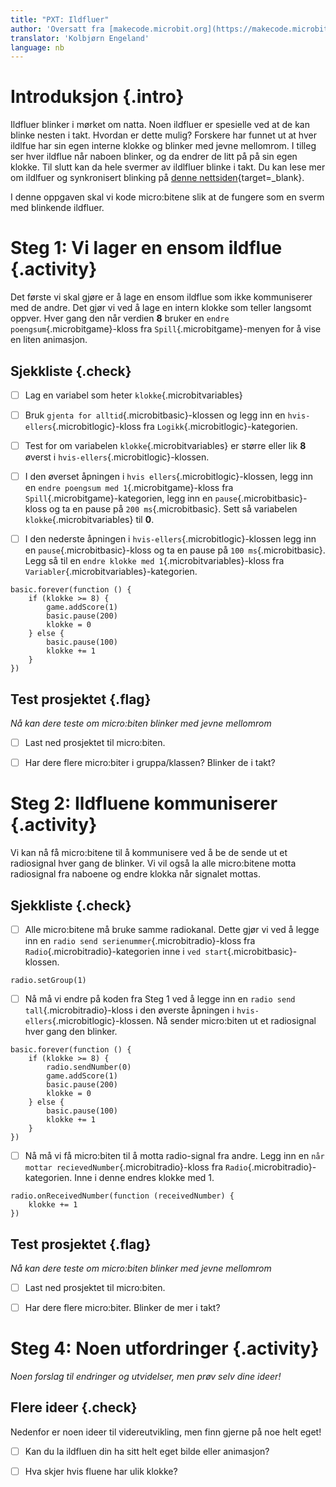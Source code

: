 ```yaml
---
title: "PXT: Ildfluer"
author: 'Oversatt fra [makecode.microbit.org](https://makecode.microbit.org/projects/fireflies)'
translator: 'Kolbjørn Engeland'
language: nb
---
```



# Introduksjon {.intro} 

Ildfluer blinker i mørket om natta. Noen ildfluer er spesielle ved at de kan 
blinke nesten i takt. Hvordan er dette mulig? Forskere har funnet ut at hver 
ildlfue har sin egen interne klokke og blinker med jevne mellomrom. I tilleg 
ser hver ildflue når naboen blinker, og da endrer de litt på på sin egen klokke. 
Til slutt kan da hele svermer av ildlfluer blinke i takt. Du kan lese mer om 
ildlfuer og synkronisert blinking på 
[denne nettsiden](http://ncase.me/fireflies/){target=_blank}.

I denne oppgaven skal vi kode micro:bitene slik at de fungere som en sverm med blinkende 
ildfluer. 


# Steg 1: Vi lager en ensom ildflue {.activity}

Det første vi skal gjøre er å lage en ensom ildflue som ikke kommuniserer med de andre. 
Det gjør vi ved å lage en intern klokke som teller langsomt oppver. 
Hver gang den når verdien __8__ 
bruker en `endre poengsum`{.microbitgame}-kloss fra `Spill`{.microbitgame}-menyen for å vise en liten animasjon. 


## Sjekkliste {.check}

- [ ] Lag en variabel som heter `klokke`{.microbitvariables}

- [ ] Bruk `gjenta for alltid`{.microbitbasic}-klossen og legg inn en `hvis-ellers`{.microbitlogic}-kloss 
fra `Logikk`{.microbitlogic}-kategorien. 

- [ ] Test for om variabelen `klokke`{.microbitvariables} er større eller lik __8__ øverst i 
`hvis-ellers`{.microbitlogic}-klossen. 

- [ ] I den øverset åpningen i `hvis ellers`{.microbitlogic}-klossen, legg inn en 
`endre poengsum med 1`{.microbitgame}-kloss fra `Spill`{.microbitgame}-kategorien, legg inn en 
`pause`{.microbitbasic}-kloss og ta en pause på `200 ms`{.microbitbasic}. Sett så variabelen 
`klokke`{.microbitvariables} til __0__. 

- [ ] I den nederste åpningen i `hvis-ellers`{.microbitlogic}-klossen legg inn en 
`pause`{.microbitbasic}-kloss og ta en pause på `100 ms`{.microbitbasic}. Legg så til en 
`endre klokke med 1`{.microbitvariables}-kloss fra `Variabler`{.microbitvariables}-kategorien.

```microbit
basic.forever(function () {
    if (klokke >= 8) {
        game.addScore(1)
        basic.pause(200)
        klokke = 0
    } else {
        basic.pause(100)
        klokke += 1
    }
})
```

## Test prosjektet {.flag}

*Nå kan dere teste om micro:biten blinker med jevne mellomrom*

- [ ] Last ned prosjektet til micro:biten.

- [ ] Har dere flere micro:biter i gruppa/klassen? Blinker de i takt?


# Steg 2: Ildfluene kommuniserer {.activity}

Vi kan nå få micro:bitene til å kommunisere ved å be de sende ut et radiosignal 
hver gang de blinker. Vi vil også la alle micro:bitene motta radiosignal fra 
naboene og endre klokka når signalet mottas.


## Sjekkliste {.check}

- [ ] Alle micro:bitene må bruke samme radiokanal. Dette gjør vi ved å
legge inn en `radio send serienummer`{.microbitradio}-kloss fra `Radio`{.microbitradio}-kategorien inne i `ved start`{.microbitbasic}-klossen.

```microbit
radio.setGroup(1)
```

- [ ] Nå må vi endre på koden fra Steg 1 ved å legge inn en `radio send tall`{.microbitradio}-kloss i den
øverste åpningen i `hvis-ellers`{.microbitlogic}-klossen. Nå sender micro:biten ut et radiosignal hver gang
den blinker.

```microbit
basic.forever(function () {
    if (klokke >= 8) {
        radio.sendNumber(0)
        game.addScore(1)
        basic.pause(200)
        klokke = 0
    } else {
        basic.pause(100)
        klokke += 1
    }
})
```

- [ ] Nå må vi få micro:biten til å motta radio-signal fra andre. Legg inn en
`når mottar recievedNumber`{.microbitradio}-kloss fra `Radio`{.microbitradio}-kategorien. Inne i denne endres klokke med 1.

```microbit
radio.onReceivedNumber(function (receivedNumber) {
    klokke += 1
})
```

## Test prosjektet {.flag}

*Nå kan dere teste om micro:biten blinker med jevne mellomrom*

- [ ] Last ned prosjektet til micro:biten.

- [ ] Har dere flere micro:biter. Blinker de mer i takt?


# Steg 4: Noen utfordringer {.activity}

*Noen forslag til endringer og utvidelser, men prøv selv dine ideer!*

## Flere ideer {.check}

Nedenfor er noen 
ideer til videreutvikling, men finn gjerne på noe helt eget!

- [ ] Kan du la ildfluen din ha sitt helt eget bilde eller animasjon?

- [ ] Hva skjer hvis fluene har ulik klokke?

